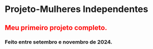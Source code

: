 # Projeto-Mulheres Independentes
 <h2 style=color:red;>Meu primeiro projeto completo.</h2>
 <h3>Feito entre setembro e novembro de 2024.</h3>
